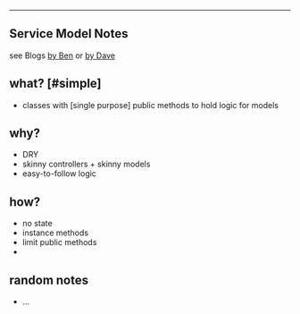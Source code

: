 ----
## Service Model Notes 
see Blogs [by Ben](https://blog.engineyard.com/2014/keeping-your-rails-controllers-dry-with-services)
or [by Dave](http://multithreaded.stitchfix.com/blog/2015/06/02/anatomy-of-service-objects-in-rails/)


## what? [#simple] 
* classes with [single purpose] public methods to hold logic for models

## why?
* DRY
* skinny controllers + skinny models
* easy-to-follow logic

## how?
* no state
* instance methods
* limit public methods
* 


## random notes
* ...
